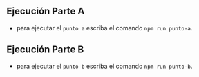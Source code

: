 ## Ejecución Parte A

- para ejecutar el `punto a` escriba el comando `npm run punto-a`.

## Ejecución Parte B

- para ejecutar el `punto b` escriba el comando `npm run punto-b`.
